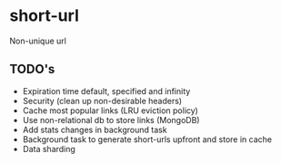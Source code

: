 # short-url
Non-unique url

## TODO's
* Expiration time default, specified and infinity
* Security (clean up non-desirable headers)
* Cache most popular links (LRU eviction policy)
* Use non-relational db to store links (MongoDB)
* Add stats changes in   background task
* Background task to generate short-urls upfront and store in cache
* Data sharding 